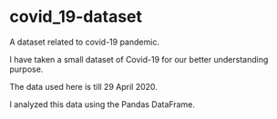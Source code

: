 # covid_19-dataset
A dataset related to covid-19 pandemic.

I have taken a small dataset of Covid-19 for our better understanding purpose.

The data used here is till 29 April 2020.

I analyzed this data using the Pandas DataFrame.
